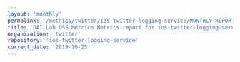 ```yaml
---
layout: 'monthly'
permalink: '/metrics/twitter/ios-twitter-logging-service/MONTHLY-REPORT-2019-10-25/'
title: 'DAI Lab OSS Metrics Metrics report for ios-twitter-logging-service | MONTHLY-REPORT-2019-10-25'
organization: 'twitter'
repository: 'ios-twitter-logging-service'
current_date: '2019-10-25'
---
```

